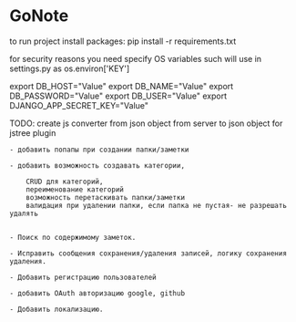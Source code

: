 # GoNote
to run project install packages:
pip install -r requirements.txt


for security reasons you need specify OS variables such will use in settings.py as os.environ['KEY']

export DB_HOST="Value"
export DB_NAME="Value"
export DB_PASSWORD="Value"
export DB_USER="Value"
export DJANGO_APP_SECRET_KEY="Value"


TODO:
    create js converter from json object from server to json object for jstree plugin

    - добавить попапы при создании папки/заметки

    - добавить возможность создавать категории,

        CRUD для категорий,
        переименование категорий
        возможность перетаскивать папки/заметки
        валидация при удалении папки, если папка не пустая- не разрешать удалять


    - Поиск по содержимому заметок.

    - Исправить сообщения сохранения/удаления записей, логику сохранения удаления.

    - Добавить регистрацию пользователей

    - добавить OAuth авторизацию google, github

    - Добавить локализацию.


